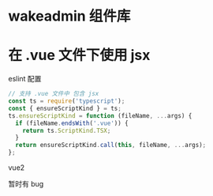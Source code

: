 # wakeadmin 组件库

# 在 .vue 文件下使用 jsx

eslint 配置

```js
// 支持 .vue 文件中 包含 jsx
const ts = require('typescript');
const { ensureScriptKind } = ts;
ts.ensureScriptKind = function (fileName, ...args) {
  if (fileName.endsWith('.vue')) {
    return ts.ScriptKind.TSX;
  }
  return ensureScriptKind.call(this, fileName, ...args);
};
```

vue2

暂时有 bug
